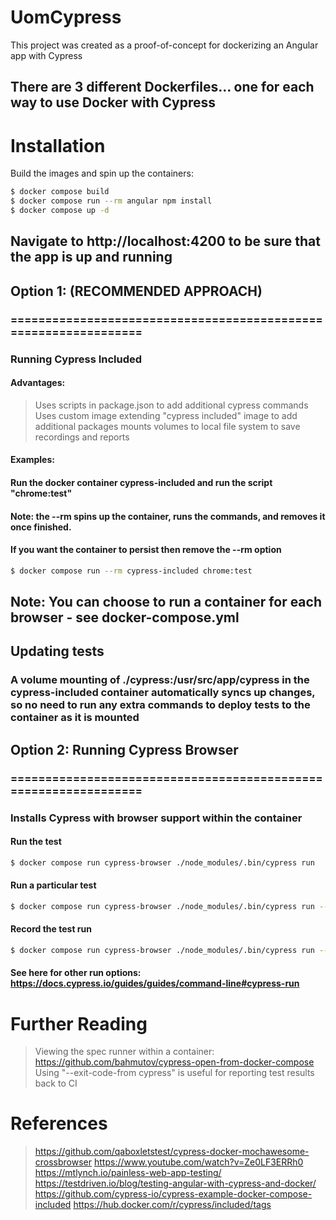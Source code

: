 # UomCypress

This project was created as a proof-of-concept for dockerizing an Angular app with Cypress

## There are 3 different Dockerfiles... one for each way to use Docker with Cypress

# Installation

Build the images and spin up the containers:

```sh
$ docker compose build
$ docker compose run --rm angular npm install
$ docker compose up -d
```

## Navigate to http://localhost:4200 to be sure that the app is up and running


## Option 1: (RECOMMENDED APPROACH)
### ================================================================
### Running Cypress Included

#### Advantages:
> Uses scripts in package.json to add additional cypress commands
> Uses custom image extending "cypress included" image to add additional packages
> mounts volumes to local file system to save recordings and reports

#### Examples:
#### Run the docker container cypress-included and run the script "chrome:test"
#### Note: the --rm spins up the container, runs the commands, and removes it once finished.
####     If you want the container to persist then remove the --rm option
```sh
$ docker compose run --rm cypress-included chrome:test
```

## Note: You can choose to run a container for each browser - see docker-compose.yml

## Updating tests
### A volume mounting of ./cypress:/usr/src/app/cypress in the cypress-included container automatically syncs up changes, so no need to run any extra commands to deploy tests to the container as it is mounted

## Option 2: Running Cypress Browser
### ================================================================
### Installs Cypress with browser support within the container

#### Run the test
```sh
$ docker compose run cypress-browser ./node_modules/.bin/cypress run
```

#### Run a particular test
```sh
$ docker compose run cypress-browser ./node_modules/.bin/cypress run --spec "cypress/integration/spec.js"
```

#### Record the test run
```sh
$ docker compose run cypress-browser ./node_modules/.bin/cypress run --record --key "cypress-test-key1"
```
#### See here for other run options:  https://docs.cypress.io/guides/guides/command-line#cypress-run

# Further Reading
> Viewing the spec runner within a container:
https://github.com/bahmutov/cypress-open-from-docker-compose
> Using "--exit-code-from cypress" is useful for reporting test results back to CI

# References

> https://github.com/qaboxletstest/cypress-docker-mochawesome-crossbrowser
> https://www.youtube.com/watch?v=Ze0LF3ERRh0
> https://mtlynch.io/painless-web-app-testing/
> https://testdriven.io/blog/testing-angular-with-cypress-and-docker/
> https://github.com/cypress-io/cypress-example-docker-compose-included
> https://hub.docker.com/r/cypress/included/tags
